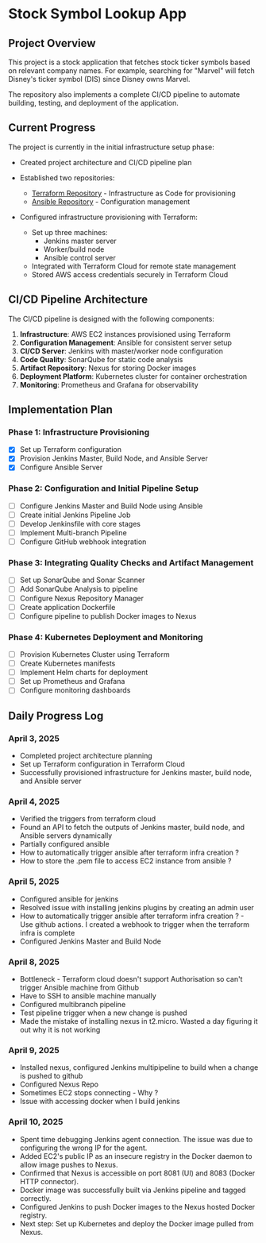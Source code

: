 # Stock Symbol Lookup App

## Project Overview

This project is a stock application that fetches stock ticker symbols based on relevant company names. For example, searching for "Marvel" will fetch Disney's ticker symbol (DIS) since Disney owns Marvel.

The repository also implements a complete CI/CD pipeline to automate building, testing, and deployment of the application.

## Current Progress

The project is currently in the initial infrastructure setup phase:

- Created project architecture and CI/CD pipeline plan
- Established two repositories:
  - [Terraform Repository](https://github.com/kishore14194/terraform-jenkins-infra) - Infrastructure as Code for provisioning
  - [Ansible Repository](https://github.com/kishore14194/cicd-ansible) - Configuration management

- Configured infrastructure provisioning with Terraform:
  - Set up three machines:
    - Jenkins master server
    - Worker/build node
    - Ansible control server
  - Integrated with Terraform Cloud for remote state management
  - Stored AWS access credentials securely in Terraform Cloud

## CI/CD Pipeline Architecture

The CI/CD pipeline is designed with the following components:

1. **Infrastructure**: AWS EC2 instances provisioned using Terraform
2. **Configuration Management**: Ansible for consistent server setup
3. **CI/CD Server**: Jenkins with master/worker node configuration
4. **Code Quality**: SonarQube for static code analysis
5. **Artifact Repository**: Nexus for storing Docker images
6. **Deployment Platform**: Kubernetes cluster for container orchestration
7. **Monitoring**: Prometheus and Grafana for observability

## Implementation Plan

### Phase 1: Infrastructure Provisioning
- [x] Set up Terraform configuration
- [x] Provision Jenkins Master, Build Node, and Ansible Server
- [x] Configure Ansible Server

### Phase 2: Configuration and Initial Pipeline Setup 
- [ ] Configure Jenkins Master and Build Node using Ansible
- [ ] Create initial Jenkins Pipeline Job
- [ ] Develop Jenkinsfile with core stages
- [ ] Implement Multi-branch Pipeline
- [ ] Configure GitHub webhook integration

### Phase 3: Integrating Quality Checks and Artifact Management
- [ ] Set up SonarQube and Sonar Scanner
- [ ] Add SonarQube Analysis to pipeline
- [ ] Configure Nexus Repository Manager
- [ ] Create application Dockerfile
- [ ] Configure pipeline to publish Docker images to Nexus

### Phase 4: Kubernetes Deployment and Monitoring
- [ ] Provision Kubernetes Cluster using Terraform
- [ ] Create Kubernetes manifests
- [ ] Implement Helm charts for deployment
- [ ] Set up Prometheus and Grafana
- [ ] Configure monitoring dashboards

## Daily Progress Log

### April 3, 2025
- Completed project architecture planning
- Set up Terraform configuration in Terraform Cloud
- Successfully provisioned infrastructure for Jenkins master, build node, and Ansible server
### April 4, 2025
- Verified the triggers from terraform cloud
- Found an API to fetch the outputs of Jenkins master, build node, and Ansible servers dynamically
- Partially configured ansible
- How to automatically trigger ansible after terraform infra creation ?
- How to store the .pem file to access EC2 instance from ansible ?
### April 5, 2025
- Configured ansible for jenkins
- Resolved issue with installing jenkins plugins by creating an admin user
- How to automatically trigger ansible after terraform infra creation ? - Use github actions. I created a webhook to trigger when the terraform infra is complete
- Configured Jenkins Master and Build Node
### April 8, 2025
- Bottleneck - Terraform cloud doesn't support Authorisation so can't trigger Ansible machine from Github
- Have to SSH to ansible machine manually
- Configured multibranch pipeline
- Test pipeline trigger when a new change is pushed
- Made the mistake of installing nexus in t2.micro. Wasted a day figuring it out why it is not working
### April 9, 2025
- Installed nexus, configured Jenkins multipipeline to build when a change is pushed to github
- Configured Nexus Repo
- Sometimes EC2 stops connecting - Why ?
- Issue with accessing docker when I build jenkins
### April 10, 2025
- Spent time debugging Jenkins agent connection. The issue was due to configuring the wrong IP for the agent.
- Added EC2's public IP as an insecure registry in the Docker daemon to allow image pushes to Nexus.
- Confirmed that Nexus is accessible on port 8081 (UI) and 8083 (Docker HTTP connector).
- Docker image was successfully built via Jenkins pipeline and tagged correctly.
- Configured Jenkins to push Docker images to the Nexus hosted Docker registry.
- Next step: Set up Kubernetes and deploy the Docker image pulled from Nexus.
